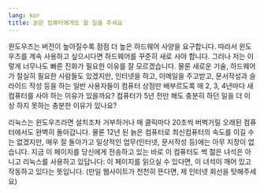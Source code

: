 ```yaml
---
lang: kor
title: 늙은 컴퓨터에게도 할 일을 주세요
---
```


윈도우즈는 버전이 높아질수록 점점 더 높은 하드웨어 사양을 요구합니다. 따라서 윈도우즈를 계속 사용하고 싶으시다면 하드웨어를 꾸준히 새로 사야 합니다. 그러나 저는 이렇게 너무나도 빠른 진화가 필요한 이유를 잘 모르겠습니다. 물론 새로운 기술, 하드웨어가 절실히 필요한 사람들도 있겠지만, 인터넷을 하고, 이메일을 주고받고, 문서작성과 슬라이드 작성 등을 하는 일반 사용자들이 컴퓨터 상점만 배부르도록 매 2, 3, 4년마다 새 컴퓨터를 사야 하는 이유가 있을까요? 컴퓨터가 5년 전만 해도 충분히 하던 일을 더 이상 하지 못하는 충분한 이유가 있나요?

리눅스는 윈도우즈라면 설치조차 거부하거나 매 클릭마다 20초씩 버벅거릴 오래된 컴퓨터에서도 완벽히 돌아갑니다. 물론 12년 된 늙은 컴퓨터로 최신컴퓨터의 속도를 이길 수는 없겠지만, 매우 잘 돌아가고 일상적인 업무(인터넷, 문서작성 등)에는 아무 지장이 없습니다. 지금 이 페이지를 당신에게 전송하고 있는 바로 이 컴퓨터도 썩 젊은 녀석은 아니고 리눅스를 사용하고 있답니다: 이 페이지를 읽으실 수 있다면, 이 녀석이 깨어 있고 작동하고 있다는 뜻입니다. (만일 웹사이트가 천천히 뜬다면, 제 인터넷 회선을 탓해주세요)




